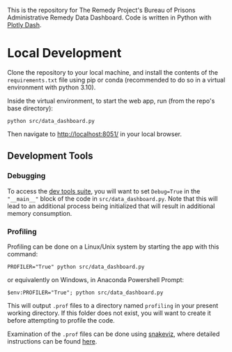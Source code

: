 This is the repository for The Remedy Project's Bureau of Prisons Administrative Remedy Data Dashboard. Code is written in Python with [Plotly Dash](https://dash.plotly.com/).

# Local Development
Clone the repository to your local machine, and install the contents of the `requirements.txt` file using pip or conda (recommended to do so in a virtual environment with python 3.10).

Inside the virtual environment, to start the web app, run (from the repo's base directory): 
```
python src/data_dashboard.py
```

Then navigate to [http://localhost:8051/](http://localhost:8051/) in your local browser.

## Development Tools
### Debugging
To access the [dev tools suite](https://dash.plotly.com/devtools), you will want to set `Debug=True` in the `"__main__"` block of the code in `src/data_dashboard.py`. Note that this will lead to an additional process being initialized that will result in additional memory consumption.

### Profiling
Profiling can be done on a Linux/Unix system by starting the app with this command:
```
PROFILER="True" python src/data_dashboard.py
```
or equivalently on Windows, in Anaconda Powershell Prompt:
```
$env:PROFILER="True"; python src/data_dashboard.py
```
This will output `.prof` files to a directory named `profiling` in your present working directory. If this folder does not exist, you will want to create it before attempting to profile the code.

Examination of the `.prof` files can be done using [snakeviz](https://jiffyclub.github.io/snakeviz), where detailed instructions can be found [here](https://community.plotly.com/t/performance-profiling-dash-apps-with-werkzeug/65199).
